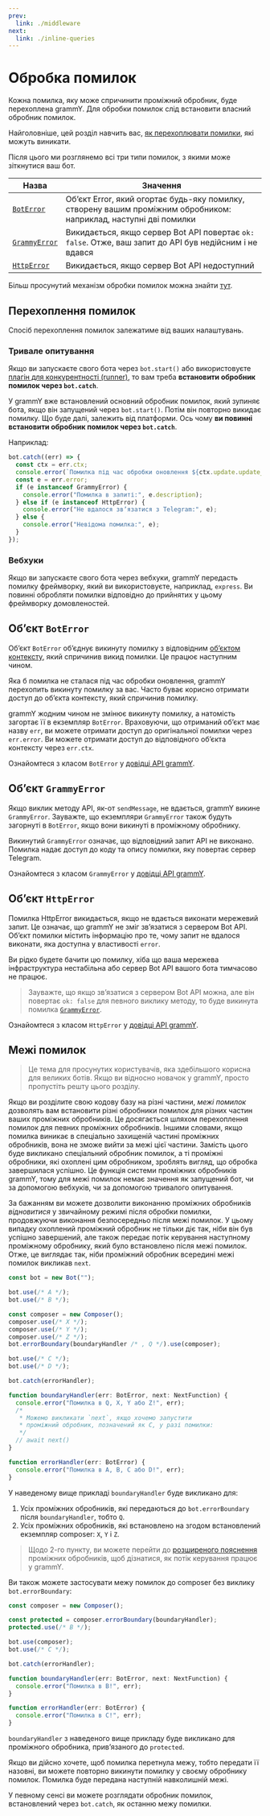 ```yaml
---
prev:
  link: ./middleware
next:
  link: ./inline-queries
---
```


# Обробка помилок

Кожна помилка, яку може спричинити проміжний обробник, буде перехоплена grammY.
Для обробки помилок слід встановити власний обробник помилок.

Найголовніше, цей розділ навчить вас, [як перехоплювати помилки](#перехоплення-помилок), які можуть виникати.

Після цього ми розглянемо всі три типи помилок, з якими може зіткнутися ваш бот.

| Назва                                | Значення                                                                                                          |
| ------------------------------------ | ----------------------------------------------------------------------------------------------------------------- |
| [`BotError`](#обʼєкт-boterror)       | Обʼєкт Error, який огортає будь-яку помилку, створену вашим проміжним обробником: наприклад, наступні дві помилки |
| [`GrammyError`](#обʼєкт-grammyerror) | Викидається, якщо сервер Bot API повертає `ok: false`. Отже, ваш запит до API був недійсним і не вдався           |
| [`HttpError`](#обʼєкт-httperror)     | Викидається, якщо сервер Bot API недоступний                                                                      |

Більш просунутий механізм обробки помилок можна знайти [тут](#межі-помилок).

## Перехоплення помилок

Спосіб перехоплення помилок залежатиме від ваших налаштувань.

### Тривале опитування

Якщо ви запускаєте свого бота через `bot.start()` або використовуєте [плагін для конкурентності (runner)](../plugins/runner), то вам треба **встановити обробник помилок через `bot.catch`**.

У grammY вже встановлений основний обробник помилок, який зупиняє бота, якщо він запущений через `bot.start()`.
Потім він повторно викидає помилку.
Що буде далі, залежить від платформи.
Ось чому **ви повинні встановити обробник помилок через `bot.catch`**.

Наприклад:

```ts
bot.catch((err) => {
  const ctx = err.ctx;
  console.error(`Помилка під час обробки оновлення ${ctx.update.update_id}:`);
  const e = err.error;
  if (e instanceof GrammyError) {
    console.error("Помилка в запиті:", e.description);
  } else if (e instanceof HttpError) {
    console.error("Не вдалося звʼязатися з Telegram:", e);
  } else {
    console.error("Невідома помилка:", e);
  }
});
```

### Вебхуки

Якщо ви запускаєте свого бота через вебхуки, grammY передасть помилку фреймворку, який ви використовуєте, наприклад, `express`.
Ви повинні обробляти помилки відповідно до прийнятих у цьому фреймворку домовленостей.

## Обʼєкт `BotError`

Обʼєкт `BotError` обʼєднує викинуту помилку з відповідним [обʼєктом контексту](./context), який спричинив викид помилки.
Це працює наступним чином.

Яка б помилка не сталася під час обробки оновлення, grammY перехопить викинуту помилку за вас.
Часто буває корисно отримати доступ до обʼєкта контексту, який спричинив помилку.

grammY жодним чином не змінює викинуту помилку, а натомість загортає її в екземпляр `BotError`.
Враховуючи, що отриманий обʼєкт має назву `err`, ви можете отримати доступ до оригінальної помилки через `err.error`.
Ви можете отримати доступ до відповідного обʼєкта контексту через `err.ctx`.

Ознайомтеся з класом `BotError` у [довідці API grammY](https://deno.land/x/grammy/mod.ts?s=BotError).

## Обʼєкт `GrammyError`

Якщо виклик методу API, як-от `sendMessage`, не вдається, grammY викине `GrammyError`.
Зауважте, що екземпляри `GrammyError` також будуть загорнуті в `BotError`, якщо вони викинуті в проміжному обробнику.

Викинутий `GrammyError` означає, що відповідний запит API не виконано.
Помилка надає доступ до коду та опису помилки, яку повертає сервер Telegram.

Ознайомтеся з класом `GrammyError` у [довідці API grammY](https://deno.land/x/grammy/mod.ts?s=GrammyError).

## Обʼєкт `HttpError`

Помилка HttpError викидається, якщо не вдається виконати мережевий запит.
Це означає, що grammY не зміг звʼязатися з сервером Bot API.
Обʼєкт помилки містить інформацію про те, чому запит не вдалося виконати, яка доступна у властивості `error`.

Ви рідко будете бачити цю помилку, хіба що ваша мережева інфраструктура нестабільна або сервер Bot API вашого бота тимчасово не працює.

> Зауважте, що якщо звʼязатися з сервером Bot API можна, але він повертає `ok: false` для певного виклику методу, то буде викинута помилка [`GrammyError`](#обʼєкт-grammyerror).

Ознайомтеся з класом `HttpError` у [довідці API grammY](https://deno.land/x/grammy/mod.ts?s=HttpError).

## Межі помилок

> Це тема для просунутих користувачів, яка здебільшого корисна для великих ботів.
> Якщо ви відносно новачок у grammY, просто пропустіть решту цього розділу.

Якщо ви розділите свою кодову базу на різні частини, _межі помилок_ дозволять вам встановити різні обробники помилок для різних частин ваших проміжних обробників.
Це досягається шляхом перехоплення помилок для певних проміжних обробників.
Іншими словами, якщо помилка виникає в спеціально захищеній частині проміжних обробників, вона не зможе вийти за межі цієї частини.
Замість цього буде викликано спеціальний обробник помилок, а ті проміжні обробники, які охоплені цим обробником, зроблять вигляд, що обробка завершилася успішно.
Це функція системи проміжних обробників grammY, тому для межі помилок немає значення як запущений бот, чи за допомогою вебхуків, чи за допомогою тривалого опитування.

За бажанням ви можете дозволити виконанню проміжних обробників _відновитися_ у звичайному режимі після обробки помилки, продовжуючи виконання безпосередньо після межі помилок.
У цьому випадку охоплений проміжний обробник не тільки діє так, ніби він був успішно завершений, але також передає потік керування наступному проміжному обробнику, який було встановлено після межі помилок.
Отже, це виглядає так, ніби проміжний обробник всередині межі помилок викликав `next`.

```ts
const bot = new Bot("");

bot.use(/* A */);
bot.use(/* B */);

const composer = new Composer();
composer.use(/* X */);
composer.use(/* Y */);
composer.use(/* Z */);
bot.errorBoundary(boundaryHandler /* , Q */).use(composer);

bot.use(/* C */);
bot.use(/* D */);

bot.catch(errorHandler);

function boundaryHandler(err: BotError, next: NextFunction) {
  console.error("Помилка в Q, X, Y або Z!", err);
  /*
   * Можемо викликати `next`, якщо хочемо запустити
   * проміжний обробник, позначений як C, у разі помилки:
   */
  // await next()
}

function errorHandler(err: BotError) {
  console.error("Помилка в A, B, C або D!", err);
}
```

У наведеному вище прикладі `boundaryHandler` буде викликано для:

1. Усіх проміжних обробників, які передаються до `bot.errorBoundary` після `boundaryHandler`, тобто `Q`.
2. Усіх проміжних обробників, які встановлено на згодом встановлений екземпляр composer: `X`, `Y` і `Z`.

> Щодо 2-го пункту, ви можете перейти до [розширеного пояснення](../advanced/middleware) проміжних обробників, щоб дізнатися, як потік керування працює у grammY.

Ви також можете застосувати межу помилок до composer без виклику `bot.errorBoundary`:

```ts
const composer = new Composer();

const protected = composer.errorBoundary(boundaryHandler);
protected.use(/* B */);

bot.use(composer);
bot.use(/* C */);

bot.catch(errorHandler);

function boundaryHandler(err: BotError, next: NextFunction) {
  console.error("Помилка в B!", err);
}

function errorHandler(err: BotError) {
  console.error("Помилка в C!", err);
}
```

`boundaryHandler` з наведеного вище прикладу буде викликано для проміжного обробника, привʼязаного до `protected`.

Якщо ви дійсно хочете, щоб помилка перетнула межу, тобто передати її назовні, ви можете повторно викинути помилку у своєму обробнику помилок.
Помилка буде передана наступній навколишній межі.

У певному сенсі ви можете розглядати обробник помилок, встановлений через `bot.catch`, як останню межу помилки.
